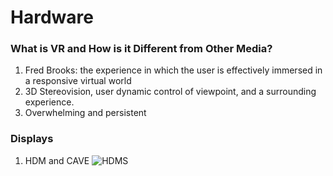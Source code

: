 # Hardware
### What is VR and How is it Different from Other Media?
1. Fred Brooks: the experience in which the user is effectively immersed in a responsive virtual world
2. 3D Stereovision, user dynamic control of viewpoint, and a surrounding experience.
3. Overwhelming and persistent

### Displays
1. HDM and CAVE
![HDMS](https://tourzy.vn/assets/images/news/thumbnails-vr-ung-dung-vao-tro-choi-result-201901300501450145.jpg)
